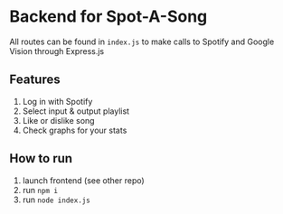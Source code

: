# Backend for Spot-A-Song
All routes can be found in `index.js` to make calls to Spotify and Google Vision through Express.js

## Features
1. Log in with Spotify
2. Select input & output playlist
3. Like or dislike song
4. Check graphs for your stats

## How to run
1. launch frontend (see other repo)
1. run `npm i`
2. run `node index.js`




